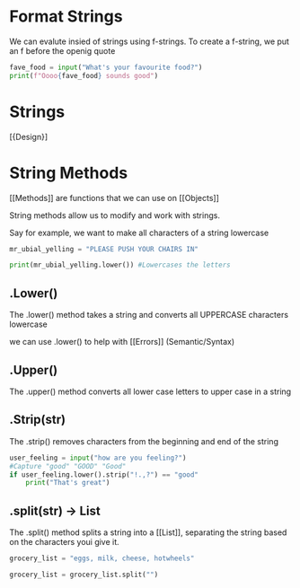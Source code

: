 

# Format Strings
We can evalute insied of strings using f-strings.
To create a f-string, we put an f before the openig quote

```python
fave_food = input("What's your favourite food?")
print(f"Oooo{fave_food} sounds good")
```

# Strings

[{Design}]

# String Methods

[[Methods]] are functions that we can use on [[Objects]] 

String methods allow us to modify and work with strings.

Say for example, we want to make all characters of a string lowercase

```python
mr_ubial_yelling = "PLEASE PUSH YOUR CHAIRS IN"

print(mr_ubial_yelling.lower()) #Lowercases the letters

```


## .Lower()

The .lower() method takes a string and converts all UPPERCASE characters lowercase

we can use .lower() to help with [[Errors]] (Semantic/Syntax)

## .Upper()

The .upper() method converts all lower case letters to upper case in a string

## .Strip(str) 

The .strip() removes characters from the beginning and end of the string

```python
user_feeling = input("how are you feeling?")
#Capture "good" "GOOD" "Good"
if user_feeling.lower().strip("!.,?") == "good"
	print("That's great")
```


## .split(str) -> List
The .split() method splits a string into a [[List]], separating the string based on the characters youi give it.

```python
grocery_list = "eggs, milk, cheese, hotwheels"

grocery_list = grocery_list.split("")
```

